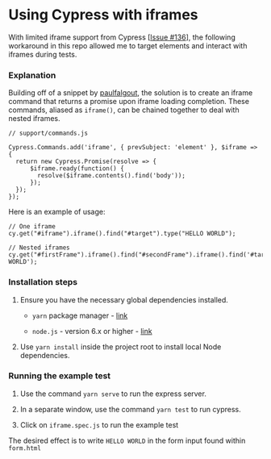 # Using Cypress with iframes

With limited iframe support from Cypress [[Issue #136](https://github.com/cypress-io/cypress/issues/136)], the following workaround in this repo allowed me to target elements and interact with iframes during tests.

### Explanation

Building off of a snippet by [paulfalgout](https://github.com/cypress-io/cypress/issues/136#issuecomment-342391119), the solution is to create an iframe command that returns a promise upon iframe loading completion. These commands, aliased as `iframe()`, can be chained together to deal with nested iframes.

```
// support/commands.js

Cypress.Commands.add('iframe', { prevSubject: 'element' }, $iframe => {
  return new Cypress.Promise(resolve => {
      $iframe.ready(function() {
        resolve($iframe.contents().find('body'));
      });
  });
});
```

Here is an example of usage:

```
// One iframe
cy.get("#iframe").iframe().find("#target").type("HELLO WORLD");

// Nested iframes
cy.get("#firstFrame").iframe().find("#secondFrame").iframe().find('#target').type('HELLO WORLD');
```

### Installation steps

1. Ensure you have the necessary global dependencies installed.

    - `yarn` package manager - [link](https://yarnpkg.com/en/)
    
    - `node.js` - version 6.x or higher - [link](https://nodejs.org/en/download/)
    
2. Use `yarn install` inside the project root to install local Node dependencies.

### Running the example test

1. Use the command `yarn serve` to run the express server.

2. In a separate window, use the command `yarn test` to run cypress.

3. Click on `iframe.spec.js` to run the example test

The desired effect is to write `HELLO WORLD` in the form input found within `form.html`
